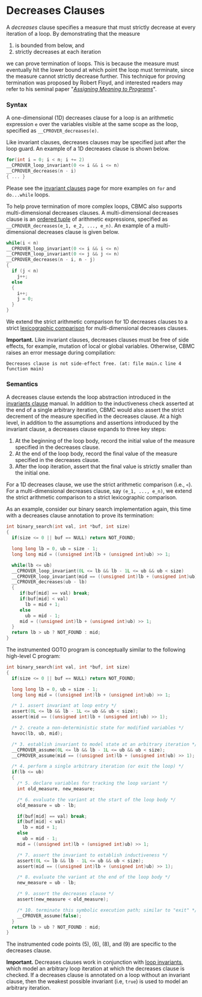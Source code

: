 # Decreases Clauses

A _decreases_ clause specifies a measure that must strictly decrease at every iteration of a loop.
By demonstrating that the measure

1. is bounded from below, and
2. strictly decreases at each iteration

we can prove termination of loops.
This is because the measure must eventually hit the lower bound
at which point the loop must terminate,
since the measure cannot strictly decrease further.
This technique for proving termination was proposed by Robert Floyd,
and interested readers may refer to his seminal paper
"[_Assigning Meaning to Programs_](https://people.eecs.berkeley.edu/~necula/Papers/FloydMeaning.pdf)".

### Syntax

A one-dimensional (1D) decreases clause for a loop is an arithmetic expression `e`
over the variables visible at the same scope as the loop,
specified as `__CPROVER_decreases(e)`.

Like invariant clauses, decreases clauses may be specified just after the loop guard.
An example of a 1D decreases clause is shown below.

```c
for(int i = 0; i < n; i += 2)
__CPROVER_loop_invariant(0 <= i && i <= n)
__CPROVER_decreases(n - i)
{ ... }
```

Please see the [invariant clauses](contracts-invariants.md) page
for more examples on `for` and `do...while` loops.

To help prove termination of more complex loops,
CBMC also supports multi-dimensional decreases clauses.
A multi-dimensional decreases clause is an [ordered tuple](https://en.wikipedia.org/wiki/Tuple)
of arithmetic expressions, specified as `__CPROVER_decreases(e_1, e_2, ..., e_n)`.
An example of a multi-dimensional decreases clause is given below.

```c
while(i < n)
__CPROVER_loop_invariant(0 <= i && i <= n)
__CPROVER_loop_invariant(0 <= j && j <= n)
__CPROVER_decreases(n - i, n - j)
{
  if (j < n)
    j++;
  else
  {
    i++;
    j = 0;
  }
}
```

We extend the strict arithmetic comparison for 1D decreases clauses
to a strict [lexicographic comparison](https://en.wikipedia.org/wiki/Lexicographic_order)
for multi-dimensional decreases clauses.

**Important.**
Like invariant clauses, decreases clauses must be free of side effects,
for example, mutation of local or global variables.
Otherwise, CBMC raises an error message during compilation:
```
Decreases clause is not side-effect free. (at: file main.c line 4 function main) 
```

### Semantics

A decreases clause extends the loop abstraction introduced in the [invariants clause](contracts-invariants.md) manual.
In addition to the inductiveness check asserted at the end of a single arbitrary iteration,
CBMC would also assert the strict decrement of the measure specified in the decreases clause.
At a high level, in addition to the assumptions and assertions introduced by the invariant clause,
a decreases clause expands to three key steps:
1. At the beginning of the loop body, record the initial value of the measure specified in the decreases clause.
2. At the end of the loop body, record the final value of the measure specified in the decreases clause.
3. After the loop iteration, assert that the final value is strictly smaller than the initial one.

For a 1D decreases clause, we use the strict arithmetic comparison (i.e., `<`).
For a multi-dimensional decreases clause, say `(e_1, ..., e_n)`,
we extend the strict arithmetic comparison to a strict lexicographic comparison.

As an example, consider our binary search implementation again,
this time with a decreases clause annotation to prove its termination:

```c
int binary_search(int val, int *buf, int size)
{
  if(size <= 0 || buf == NULL) return NOT_FOUND;

  long long lb = 0, ub = size - 1;
  long long mid = ((unsigned int)lb + (unsigned int)ub) >> 1;

  while(lb <= ub)
  __CPROVER_loop_invariant(0L <= lb && lb - 1L <= ub && ub < size)
  __CPROVER_loop_invariant(mid == ((unsigned int)lb + (unsigned int)ub) >> 1)
  __CPROVER_decreases(ub - lb)
  {
     if(buf[mid] == val) break;
     if(buf[mid] < val)
       lb = mid + 1;
     else
       ub = mid - 1;
     mid = ((unsigned int)lb + (unsigned int)ub) >> 1;
  }
  return lb > ub ? NOT_FOUND : mid;
}
```

The instrumented GOTO program is conceptually similar to the following high-level C program:

```c
int binary_search(int val, int *buf, int size)
{
  if(size <= 0 || buf == NULL) return NOT_FOUND;

  long long lb = 0, ub = size - 1;
  long long mid = ((unsigned int)lb + (unsigned int)ub) >> 1;

  /* 1. assert invariant at loop entry */
  assert(0L <= lb && lb - 1L <= ub && ub < size);
  assert(mid == ((unsigned int)lb + (unsigned int)ub) >> 1);

  /* 2. create a non-deterministic state for modified variables */
  havoc(lb, ub, mid);

  /* 3. establish invariant to model state at an arbitrary iteration */
  __CPROVER_assume(0L <= lb && lb - 1L <= ub && ub < size);
  __CPROVER_assume(mid == ((unsigned int)lb + (unsigned int)ub) >> 1);

  /* 4. perform a single arbitrary iteration (or exit the loop) */
  if(lb <= ub)
  {
    /* 5. declare variables for tracking the loop variant */
    int old_measure, new_measure;

    /* 6. evaluate the variant at the start of the loop body */
    old_measure = ub - lb;

    if(buf[mid] == val) break;
    if(buf[mid] < val)
      lb = mid + 1;
    else
      ub = mid - 1;
    mid = ((unsigned int)lb + (unsigned int)ub) >> 1;

    /* 7. assert the invariant to establish inductiveness */
    assert(0L <= lb && lb - 1L <= ub && ub < size);
    assert(mid == ((unsigned int)lb + (unsigned int)ub) >> 1);

    /* 8. evaluate the variant at the end of the loop body */
    new_measure = ub - lb;

    /* 9. assert the decreases clause */
    assert(new_measure < old_measure);

    /* 10. terminate this symbolic execution path; similar to "exit" */
    __CPROVER_assume(false);
  }
  return lb > ub ? NOT_FOUND : mid;
}
```

The instrumented code points (5), (6), (8), and (9) are specific to the decreases clause.

**Important.** 
Decreases clauses work in conjunction with [loop invariants](contract-invariants.md),
which model an arbitrary loop iteration at which the decreases clause is checked.
If a decreases clause is annotated on a loop without an invariant clause,
then the weakest possible invariant (i.e, `true`) is used to model an arbitrary iteration.

